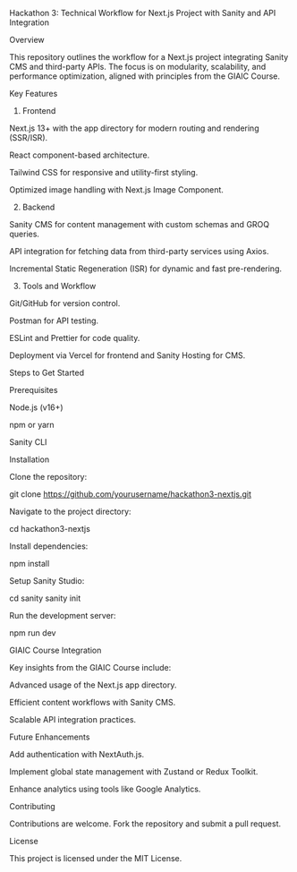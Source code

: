 Hackathon 3: Technical Workflow for Next.js Project with Sanity and API Integration

Overview

This repository outlines the workflow for a Next.js project integrating Sanity CMS and third-party APIs. The focus is on modularity, scalability, and performance optimization, aligned with principles from the GIAIC Course.

Key Features

1. Frontend

Next.js 13+ with the app directory for modern routing and rendering (SSR/ISR).

React component-based architecture.

Tailwind CSS for responsive and utility-first styling.

Optimized image handling with Next.js Image Component.

2. Backend

Sanity CMS for content management with custom schemas and GROQ queries.

API integration for fetching data from third-party services using Axios.

Incremental Static Regeneration (ISR) for dynamic and fast pre-rendering.

3. Tools and Workflow

Git/GitHub for version control.

Postman for API testing.

ESLint and Prettier for code quality.

Deployment via Vercel for frontend and Sanity Hosting for CMS.

Steps to Get Started

Prerequisites

Node.js (v16+)

npm or yarn

Sanity CLI

Installation

Clone the repository:

git clone https://github.com/yourusername/hackathon3-nextjs.git

Navigate to the project directory:

cd hackathon3-nextjs

Install dependencies:

npm install

Setup Sanity Studio:

cd sanity
sanity init

Run the development server:

npm run dev

GIAIC Course Integration

Key insights from the GIAIC Course include:

Advanced usage of the Next.js app directory.

Efficient content workflows with Sanity CMS.

Scalable API integration practices.

Future Enhancements

Add authentication with NextAuth.js.

Implement global state management with Zustand or Redux Toolkit.

Enhance analytics using tools like Google Analytics.

Contributing

Contributions are welcome. Fork the repository and submit a pull request.

License

This project is licensed under the MIT License.
